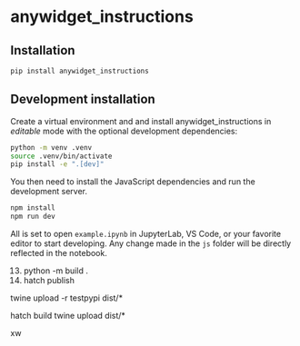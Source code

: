 # anywidget_instructions

## Installation

```sh
pip install anywidget_instructions
```

## Development installation

Create a virtual environment and and install anywidget_instructions in *editable* mode with the
optional development dependencies:

```sh
python -m venv .venv
source .venv/bin/activate
pip install -e ".[dev]"
```

You then need to install the JavaScript dependencies and run the development server.

```sh
npm install
npm run dev
```

All is set to open `example.ipynb` in JupyterLab, VS Code, or your favorite editor
to start developing. Any change made in the `js` folder will be directly reflected
in the notebook.



13. python -m build .
14. hatch publish



twine upload -r testpypi dist/*


hatch build
twine upload dist/*


xw